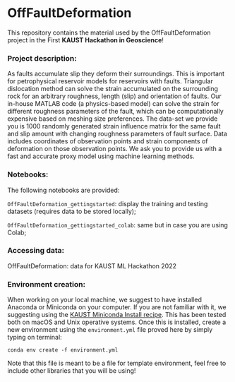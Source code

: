 # OffFaultDeformation

This repository contains the material used by the OffFaultDeformation project in the First **KAUST Hackathon in Geoscience**!


### Project description:

As faults accumulate slip they deform their surroundings. This is important for petrophysical reservoir models for reservoirs with faults. Triangular dislocation method can solve the strain accumulated on the surrounding rock for an arbitrary roughness, length (slip) and orientation of faults. Our in-house MATLAB code (a physics-based model) can solve the strain for different roughness parameters of the fault, which can be computationally expensive based on meshing size preferences. The data-set we provide you is 1000 randomly generated strain influence matrix for the same fault and slip amount with changing roughness parameters of fault surface. Data includes coordinates of observation points and strain components of deformation on those observation points. We ask you to provide us with a fast and accurate proxy model using machine learning methods.


### Notebooks:

The following notebooks are provided:

`OffFaultDeformation_gettingstarted`: display the training and testing datasets (requires data to be stored locally);

`OffFaultDeformation_gettingstarted_colab`: same but in case you are using Colab;



### Accessing data:


OffFaultDeformation: data for KAUST ML Hackathon 2022


### Environment creation:

When working on your local machine, we suggest to have installed Anaconda or Miniconda on your computer. If you are not familiar with it, we suggesting using the [KAUST Miniconda Install recipe](https://github.com/kaust-rccl/ibex-miniconda-install). This has been tested both on macOS and Unix operative systems. Once this is installed, create a new environment using the `environment.yml` file proved here by simply typing on terminal:

```
conda env create -f environment.yml
```

Note that this file is meant to be a file for template environment, feel free to include other libraries that you will be using!